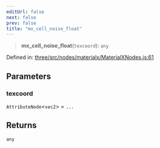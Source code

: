 ```yaml
---
editUrl: false
next: false
prev: false
title: "mx_cell_noise_float"
---
```


> **mx\_cell\_noise\_float**(`texcoord`): `any`

Defined in: [three/src/nodes/materialx/MaterialXNodes.js:61](https://github.com/DefinitelyMaybe/three-i18n/blob/fa57b79433d1c349ffb23a78727299c8d4190136/three/src/nodes/materialx/MaterialXNodes.js#L61)

## Parameters

### texcoord

`AttributeNode`\<`vec2`\> = `...`

## Returns

`any`
